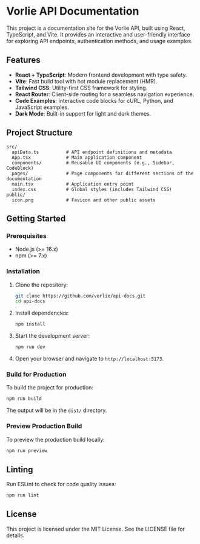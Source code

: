 # Vorlie API Documentation

This project is a documentation site for the Vorlie API, built using React, TypeScript, and Vite. It provides an interactive and user-friendly interface for exploring API endpoints, authentication methods, and usage examples.

## Features

- **React + TypeScript**: Modern frontend development with type safety.
- **Vite**: Fast build tool with hot module replacement (HMR).
- **Tailwind CSS**: Utility-first CSS framework for styling.
- **React Router**: Client-side routing for a seamless navigation experience.
- **Code Examples**: Interactive code blocks for cURL, Python, and JavaScript examples.
- **Dark Mode**: Built-in support for light and dark themes.

## Project Structure

```plaintext
src/
  apiData.ts          # API endpoint definitions and metadata
  App.tsx             # Main application component
  components/         # Reusable UI components (e.g., Sidebar, CodeBlock)
  pages/              # Page components for different sections of the documentation
  main.tsx            # Application entry point
  index.css           # Global styles (includes Tailwind CSS)
public/
  icon.png            # Favicon and other public assets
```

## Getting Started

### Prerequisites

- Node.js (>= 16.x)
- npm (>= 7.x)

### Installation

1. Clone the repository:
   ```bash
   git clone https://github.com/vorlie/api-docs.git
   cd api-docs
   ```

2. Install dependencies:
   ```bash
   npm install
   ```

3. Start the development server:
   ```bash
   npm run dev
   ```

4. Open your browser and navigate to `http://localhost:5173`.

### Build for Production

To build the project for production:
```bash
npm run build
```

The output will be in the `dist/` directory.

### Preview Production Build

To preview the production build locally:
```bash
npm run preview
```

## Linting

Run ESLint to check for code quality issues:
```bash
npm run lint
```

## License

This project is licensed under the MIT License. See the LICENSE file for details.
